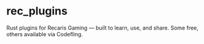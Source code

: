 # rec_plugins
Rust plugins for Recaris Gaming — built to learn, use, and share. Some free, others available via Codefling.
